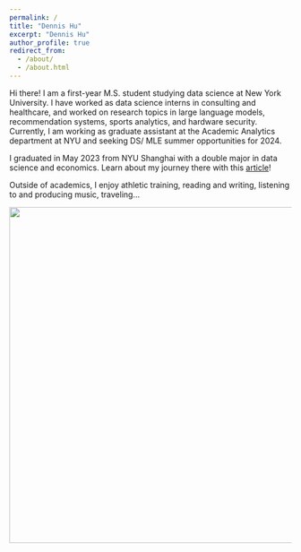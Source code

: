 ```yaml
---
permalink: /
title: "Dennis Hu"
excerpt: "Dennis Hu"
author_profile: true
redirect_from: 
  - /about/
  - /about.html
---
```


Hi there! I am a first-year M.S. student studying data science at New York University. I have worked as data science interns in consulting and healthcare, and worked on research topics in large language models, recommendation systems, sports analytics, and hardware security. Currently, I am working as graduate assistant at the Academic Analytics department at NYU and seeking DS/ MLE summer opportunities for 2024. 

I graduated in May 2023 from NYU Shanghai with a double major in data science and economics. Learn about my journey there with this [article](https://shanghai.nyu.edu/stories/dennis-hu-shiyi-23-following-his-heart)!

Outside of academics, I enjoy athletic training, reading and writing, listening to and producing music, traveling… 






<img src="/images/B89DE591-3E05-4A8B-B6A9-217F43773065.jpeg"  width="600"/>




